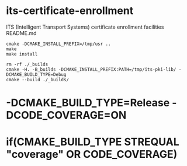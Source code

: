# its-certificate-enrollment
ITS (Intelligent Transport Systems) certificate enrollment facilities
README.md
```
cmake -DCMAKE_INSTALL_PREFIX=/tmp/usr ..
make
make install
```
```
rm -rf ./_builds
cmake -H. -B_builds -DCMAKE_INSTALL_PREFIX:PATH=/tmp/its-pki-lib/ -DCMAKE_BUILD_TYPE=Debug
cmake --build ./_builds/
```

# -DCMAKE_BUILD_TYPE=Release -DCODE_COVERAGE=ON

# if(CMAKE_BUILD_TYPE STREQUAL "coverage" OR CODE_COVERAGE)
